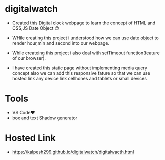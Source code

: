 # digitalwatch


* Created this Digital clock webpage to learn the concept of HTML and CSS,JS Date Object 😉
  
* WHile creating this project i understood how we can use date object to render hour,min and second into our webpage.
  
* While createing this project i also deal with setTimeout function(feature of our browser).

* I have created this static page without implementing media query concept also we can add this responsive fature so that we can use hosted link any device link cellhones and tablets or small devices

# Tools
* VS Code❤
* box and text Shadow generator

# Hosted Link
- https://kalpesh299.github.io/digitalwatch/digitalwacth.html



